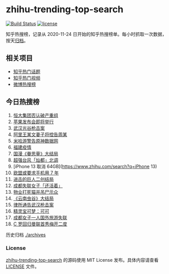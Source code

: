 # zhihu-trending-top-search

[![Build Status](https://github.com/justjavac/zhihu-trending-top-search/workflows/ci/badge.svg?branch=main)](https://github.com/justjavac/zhihu-trending-top-search/actions)
[![license](https://img.shields.io/github/license/justjavac/zhihu-trending-top-search)](https://github.com/justjavac/zhihu-trending-top-search/blob/main/LICENSE)

知乎热搜榜，记录从 2020-11-24 日开始的知乎热搜榜单。每小时抓取一次数据，按天[归档](./archives)。

## 相关项目

- [知乎热门话题](https://github.com/justjavac/zhihu-trending-hot-questions)
- [知乎热门视频](https://github.com/justjavac/zhihu-trending-hot-video)
- [微博热搜榜](https://github.com/justjavac/weibo-trending-hot-search)

## 今日热搜榜

<!-- BEGIN -->
<!-- 最后更新时间 Tue Sep 14 2021 15:06:29 GMT+0800 (China Standard Time) -->

1. [恒大集团否认破产重组](https://www.zhihu.com/search?q=恒大)
1. [苹果发布会即将举行](https://www.zhihu.com/search?q=苹果发布会)
1. [武汉光谷枪击案](https://www.zhihu.com/search?q=武汉枪击)
1. [阿里王某文妻子将控告周某](https://www.zhihu.com/search?q=王某文)
1. [米哈游警告原神数据网](https://www.zhihu.com/search?q=原神)
1. [福建疫情](https://www.zhihu.com/search?q=福建疫情)
1. [国漫《眷思量》大结局](https://www.zhihu.com/search?q=眷思量)
1. [超强台风「灿都」北调](https://www.zhihu.com/search?q=灿都)
1. [iPhone 13 取消 64GB](https://www.zhihu.com/search?q=iPhone 13)
1. [欧盟或要求手机用 7 年](https://www.zhihu.com/search?q=手机能用7年)
1. [进击的巨人二创结局](https://www.zhihu.com/search?q=进击的巨人)
1. [成都失联女子「还活着」](https://www.zhihu.com/search?q=成都女子失联)
1. [物业打死猫并吊尸示众](https://www.zhihu.com/search?q=物业打死猫)
1. [《云南虫谷》大结局](https://www.zhihu.com/search?q=云南虫谷)
1. [律所通告武汉枪击案](https://www.zhihu.com/search?q=武汉枪击)
1. [精灵宝可梦：可可](https://www.zhihu.com/search?q=精灵宝可梦可可)
1. [成都女子一人国外旅游失联](https://www.zhihu.com/search?q=成都女子失联)
1. [C 罗回归曼联首秀梅开二度](https://www.zhihu.com/search?q=C罗)

<!-- END -->

历史归档 [./archives](./archives)

### License

[zhihu-trending-top-search](https://github.com/justjavac/zhihu-trending-top-search)
的源码使用 MIT License 发布。具体内容请查看 [LICENSE](./LICENSE) 文件。
